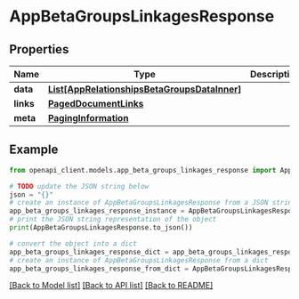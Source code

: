 # AppBetaGroupsLinkagesResponse


## Properties

Name | Type | Description | Notes
------------ | ------------- | ------------- | -------------
**data** | [**List[AppRelationshipsBetaGroupsDataInner]**](AppRelationshipsBetaGroupsDataInner.md) |  | 
**links** | [**PagedDocumentLinks**](PagedDocumentLinks.md) |  | 
**meta** | [**PagingInformation**](PagingInformation.md) |  | [optional] 

## Example

```python
from openapi_client.models.app_beta_groups_linkages_response import AppBetaGroupsLinkagesResponse

# TODO update the JSON string below
json = "{}"
# create an instance of AppBetaGroupsLinkagesResponse from a JSON string
app_beta_groups_linkages_response_instance = AppBetaGroupsLinkagesResponse.from_json(json)
# print the JSON string representation of the object
print(AppBetaGroupsLinkagesResponse.to_json())

# convert the object into a dict
app_beta_groups_linkages_response_dict = app_beta_groups_linkages_response_instance.to_dict()
# create an instance of AppBetaGroupsLinkagesResponse from a dict
app_beta_groups_linkages_response_from_dict = AppBetaGroupsLinkagesResponse.from_dict(app_beta_groups_linkages_response_dict)
```
[[Back to Model list]](../README.md#documentation-for-models) [[Back to API list]](../README.md#documentation-for-api-endpoints) [[Back to README]](../README.md)


